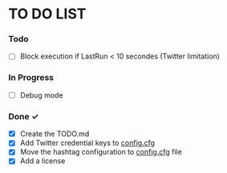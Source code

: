 # TO DO LIST 

### Todo

- [ ] Block execution if LastRun < 10 secondes (Twitter limitation)   

### In Progress

- [ ] Debug mode 

### Done ✓

- [x] Create the TODO.md  
- [x] Add Twitter credential keys to [config.cfg](config.cfg)
- [x] Move the hashtag configuration to [config.cfg](config.cfg) file   
- [x] Add a license 